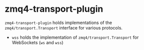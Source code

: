 # zmq4-transport-plugin

`zmq4-transport-plugin` holds implementations of the `zmq4/transport.Transport` interface for various protocols.

- `wss` holds the implementation of `zmq4/transport.Transport` for WebSockets (`ws` and `wss`)

